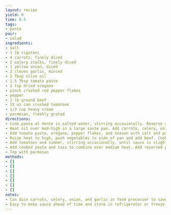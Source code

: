 ```yaml
---
layout: recipe
yield: 6
time: 0.5
tags:
- pasta
pair:
- salad
ingredients:
- salt
- 1 lb rigatoni
- 4 carrots, finely diced
- 2 celery stalks, finely diced
- 1 yellow onion, diced
- 3 cloves garlic, minced
- 2 Tbsp olive oil
- 1.5 Tbsp tomato paste
- 1 tsp dried oregano
- pinch crushed red pepper flakes
- pepper
- 1 lb ground beef
- 15 oz can crushed tomatoes
- 1/3 cup heavy cream
- parmesan, freshly grated
directions:
- Cook pasta al dente in salted water, stirring occasionally. Reserve a cup of pasta water
- Heat oil over med-high in a large saute pan. Add carrots, celery, onion, and garlic and cook until softened (~3 min)
- Add tomato paste, oregano, pepper flakes, and season with salt and pepper. Cook for an additional minute
- Raise heat to high, push vegetables to side of pan and add beef. Cook, stirring often and breaking up the beef, until meat is browned
- Add tomatoes and simmer, stirring occasionally, until sauce is slightly thickened (~2 min). Stir in cream and simmer for an additional minute. Add additional salt and pepper to taste
- Add cooked pasta and toss to combine over medium heat. Add reserved pasta water a bit at a time if needed
- Top with parmesan
methods:
- []
- []
- []
- []
- []
- []
- []
notes:
- Can dice carrots, celery, onion, and garlic in food processor to save time
- Easy to make sauce ahead of time and store in refrigerator or freeze
---
```

